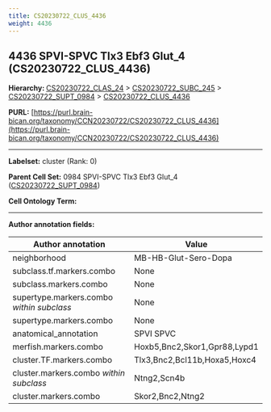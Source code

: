 ```yaml
---
title: CS20230722_CLUS_4436
weight: 4436
---
```

## 4436 SPVI-SPVC Tlx3 Ebf3 Glut_4 (CS20230722_CLUS_4436)
<b>Hierarchy: </b>
[CS20230722_CLAS_24](../CS20230722_CLAS_24) >
[CS20230722_SUBC_245](../CS20230722_SUBC_245) >
[CS20230722_SUPT_0984](../CS20230722_SUPT_0984) >
[CS20230722_CLUS_4436](../CS20230722_CLUS_4436)

**PURL:** [https://purl.brain-bican.org/taxonomy/CCN20230722/CS20230722_CLUS_4436](https://purl.brain-bican.org/taxonomy/CCN20230722/CS20230722_CLUS_4436)

---


**Labelset:** cluster (Rank: 0)

**Parent Cell Set:** 0984 SPVI-SPVC Tlx3 Ebf3 Glut_4 ([CS20230722_SUPT_0984](../CS20230722_SUPT_0984))



**Cell Ontology Term:** 

[MARKER GENES.]: #


---

[TRANSFERRED ANNOTATIONS.]: #


[AUTHOR ANNOTATION FIELDS.]: #


**Author annotation fields:**

| Author annotation | Value |
|-------------------|-------|
|neighborhood|MB-HB-Glut-Sero-Dopa|
|subclass.tf.markers.combo|None|
|subclass.markers.combo|None|
|supertype.markers.combo _within subclass_|None|
|supertype.markers.combo|None|
|anatomical_annotation|SPVI SPVC|
|merfish.markers.combo|Hoxb5,Bnc2,Skor1,Gpr88,Lypd1|
|cluster.TF.markers.combo|Tlx3,Bnc2,Bcl11b,Hoxa5,Hoxc4|
|cluster.markers.combo _within subclass_|Ntng2,Scn4b|
|cluster.markers.combo|Skor2,Bnc2,Ntng2|
